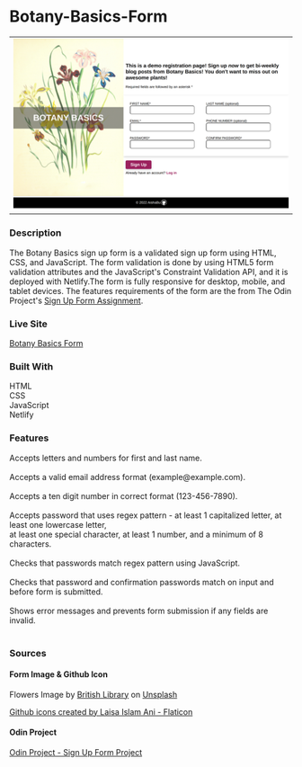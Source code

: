 # Botany-Basics-Form

<table>
    <tr>
    <td><img src="./images/botany-basics-desktop.png"></td>
    </tr>
</table>

### Description

The Botany Basics sign up form is a validated sign up form using HTML, CSS, and JavaScript. The form validation is done by using HTML5 form validation attributes and the JavaScript's Constraint Validation API, and it is deployed with Netlify.The form is fully responsive for desktop, mobile, and tablet devices. The features requirements of the form are the from The Odin Project's [Sign Up Form Assignment](https://www.theodinproject.com/lessons/node-path-intermediate-html-and-css-sign-up-form).

### Live Site

[Botany Basics Form](https://botany-basics-sign-up-form-aishabu.netlify.app/)

### Built With

HTML <br>
CSS<br>
JavaScript<br>
Netlify<br>

### Features

Accepts letters and numbers for first and last name.<br>
<br>
Accepts a valid email address format <span>(example</span><span>@</span><span>example.com)</span>.<br>
<br>
Accepts a ten digit number in correct format (123-456-7890).<br>
<br>
Accepts password that uses regex pattern - at least 1 capitalized letter, at least one lowercase letter,
<br> at least one special character, at least 1 number, and a minimum of 8 characters.<br>
<br>
Checks that passwords match regex pattern using JavaScript.<br>
<br>
Checks that password and confirmation passwords match on input and before form is submitted.<br>
<br>
Shows error messages and prevents form submission if any fields are invalid.<br>
<br>

### Sources

#### Form Image & Github Icon

Flowers Image by <a href="https://unsplash.com/@britishlibrary?utm_source=unsplash&utm_medium=referral&utm_content=creditCopyText">British Library</a> on <a href="https://unsplash.com/s/visual/a3c6dc8c-8bfb-4bf6-a1b4-8694b15e83d7?utm_source=unsplash&utm_medium=referral&utm_content=creditCopyText">Unsplash</a>

<a href="https://www.flaticon.com/free-icons/github" title="github icons">Github icons created by Laisa Islam Ani - Flaticon</a>

#### Odin Project

[Odin Project - Sign Up Form Project](https://www.theodinproject.com/lessons/node-path-intermediate-html-and-css-sign-up-form)
